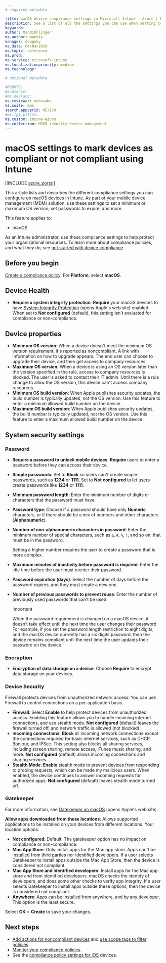 ```yaml
---
# required metadata

title: macOS device compliance settings in Microsoft Intune - Azure | Microsoft Docs
description: See a list of all the settings you can use when setting compliance for your macOS devices in Microsoft Intune. Require Apple's system integrity protection, set password restrictions, require a firewall, allow gatekeeper, and more.
keywords:
author: MandiOhlinger
ms.author: mandia
manager: dougeby
ms.date: 04/04/2019
ms.topic: reference
ms.prod:
ms.service: microsoft-intune
ms.localizationpriority: medium
ms.technology:

# optional metadata

#ROBOTS:
#audience:
#ms.devlang:
ms.reviewer: muhosabe
ms.suite: ems
search.appverid: MET150
#ms.tgt_pltfrm:
ms.custom: intune-azure
ms.collection: M365-identity-device-management
---
```


# macOS settings to mark devices as compliant or not compliant using Intune

[!INCLUDE [azure_portal](./includes/azure_portal.md)]

This article lists and describes the different compliance settings you can configure on macOS devices in Intune. As part of your mobile device management (MDM) solution, use these settings to set a minimum or maximum OS version, set passwords to expire, and more.

This feature applies to:

- macOS

As an Intune administrator, use these compliance settings to help protect your organizational resources. To learn more about compliance policies, and what they do, see [get started with device compliance](device-compliance-get-started.md).

## Before you begin

[Create a compliance policy](create-compliance-policy.md#create-the-policy). For **Platform**, select **macOS**.

## Device Health

- **Require a system integrity protection**: **Require** your macOS devices to have [System Integrity Protection](https://support.apple.com/HT204899) (opens Apple's web site) enabled. When set to **Not configured** (default), this setting isn't evaluated for compliance or non-compliance.

## Device properties

- **Minimum OS version**: When a device doesn't meet the minimum OS version requirement, it's reported as noncompliant. A link with information on how to upgrade appears. The end user can choose to upgrade their device, and then get access to company resources.
- **Maximum OS version**: When a device is using an OS version later than the version specified in the rule, access to company resources is blocked. The user is asked to contact their IT admin. Until there is a rule change to allow the OS version, this device can't access company resources.
- **Minimum OS build version**: When Apple publishes security updates, the build number is typically updated, not the OS version. Use this feature to enter a minimum allowed build number on the device.
- **Maximum OS build version**: When Apple publishes security updates, the build number is typically updated, not the OS version. Use this feature to enter a maximum allowed build number on the device.

## System security settings

### Password

- **Require a password to unlock mobile devices**: **Require** users to enter a password before they can access their device.
- **Simple passwords**: Set to **Block** so users can't create simple passwords, such as **1234** or **1111**. Set to **Not configured** to let users create passwords like **1234** or **1111**.
- **Minimum password length**: Enter the minimum number of digits or characters that the password must have.
- **Password type**: Choose if a password should have only **Numeric** characters, or if there should be a mix of numbers and other characters (**Alphanumeric**).
- **Number of non-alphanumeric characters in password**: Enter the minimum number of special characters, such as `&`, `#`, `%`, `!`, and so on, that must be in the password.

    Setting a higher number requires the user to create a password that is more complex.

- **Maximum minutes of inactivity before password is required**: Enter the idle time before the user must reenter their password.
- **Password expiration (days)**: Select the number of days before the password expires, and they must create a new one.
- **Number of previous passwords to prevent reuse**: Enter the number of previously used passwords that can't be used.

	> [!IMPORTANT]
	> When the password requirement is changed on a macOS device, it doesn’t take effect until the next time the user changes their password. For example, if you set the password length restriction to eight digits, and the macOS device currently has a six digits password, then the device remains compliant until the next time the user updates their password on the device.

### Encryption

- **Encryption of data storage on a device**: Choose **Require** to encrypt data storage on your devices.

### Device Security

Firewall protects devices from unauthorized network access. You can use Firewall to control connections on a per-application basis. 

- **Firewall**: Select **Enable** to help protect devices from unauthorized access. Enabling this feature allows you to handle incoming internet connections, and use stealth mode. **Not configured** (default) leaves the firewall turned off, and network traffic is allowed (not blocked).
- **Incoming connections**: **Block** all incoming network connections except the connections required for basic internet services, such as DHCP, Bonjour, and IPSec. This setting also blocks all sharing services, including screen sharing, remote access, iTunes music sharing, and more. **Not configured** (default) allows incoming connections and sharing services.
- **Stealth Mode**: **Enable** stealth mode to prevent devices from responding to probing requests, which can be made my malicious users. When enabled, the device continues to answer incoming requests for authorized apps. **Not configured** (default) leaves stealth mode turned off.

### Gatekeeper

For more information, see [Gatekeeper on macOS](https://support.apple.com/HT202491) (opens Apple's web site).

**Allow apps downloaded from these locations**: Allows supported applications to be installed on your devices from different locations. Your location options:

- **Not configured**: Default. The gatekeeper option has no impact on compliance or non-compliance. 
- **Mac App Store**: Only install apps for the Mac app store. Apps can't be installed from third parties nor identified developers. If a user selects Gatekeeper to install apps outside the Mac App Store, then the device is considered not compliant.
- **Mac App Store and identified developers**: Install apps for the Mac app store and from identified developers. macOS checks the identity of developers, and does some other checks to verify app integrity. If a user selects Gatekeeper to install apps outside these options, then the device is considered not compliant.
- **Anywhere**: Apps can be installed from anywhere, and by any developer. This option is the least secure.

Select **OK** > **Create** to save your changes.

## Next steps

- [Add actions for noncompliant devices](actions-for-noncompliance.md) and [use scope tags to filter policies](scope-tags.md).
- [Monitor your compliance policies](compliance-policy-monitor.md).
- See the [compliance policy settings for iOS](compliance-policy-create-ios.md) devices.